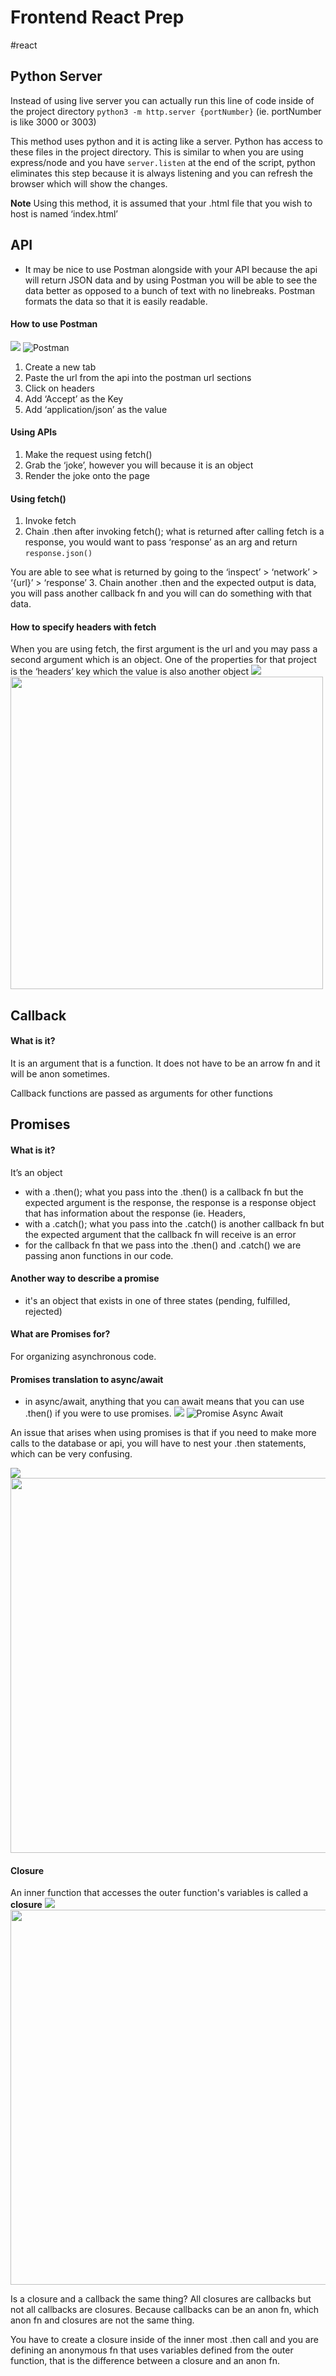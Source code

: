 # Frontend React Prep 
#react

## Python Server
Instead of using live server you can actually run this line of code inside of the project directory `python3 -m http.server {portNumber}` (ie. portNumber is like 3000 or 3003)

This method uses python and it is acting like a server. Python has access to these files in the project directory. This is similar to when you are using express/node and you have `server.listen` at the end of the script, python eliminates this step because it is always listening and you can refresh the browser which will show the changes. 

**Note** Using this method, it is assumed that your .html file that you wish to host is named ‘index.html’

## API 
* It may be nice to use Postman alongside with your API because the api will return JSON data and by using Postman you will be able to see the data better as opposed to a bunch of text with no linebreaks. Postman formats the data so that it is easily readable.

#### How to use Postman
![](frontend-prep/Screen%20Shot%202021-01-19%20at%2012.09.29%20PM.png)
![Postman](https://github.com/nguyntony/class/blob/master/react/frontend-prep/img-notes/postman.png)
1. Create a new tab
2. Paste the url from the api into the postman url sections
3. Click on headers
4. Add ‘Accept’ as the Key
5. Add ‘application/json’ as the value 

#### Using APIs
1. Make the request using fetch() 
2. Grab the ‘joke’, however you will because it is an object
3. Render the joke onto the page

#### Using fetch()
1. Invoke fetch
2. Chain .then after invoking fetch(); what is returned after calling fetch is a response, you would want to pass ‘response’ as an arg and return `response.json()`

You are able to see what is returned by going to the ‘inspect’ > ‘network’ > ‘{url}’ > ‘response’
3. Chain another .then and the expected output is data, you will pass another callback fn and you will can do something with that data. 

#### How to specify headers with fetch
When you are using fetch, the first argument is the url and you may pass a second argument which is an object. One of the properties for that project is the ‘headers’ key which the value is also another object
![](frontend-prep/fetch-header.png)
<img src='https://github.com/nguyntony/class/blob/master/react/frontend-prep/img-notes/fetch-header.png' width='500'>


## Callback 
#### What is it? 
It is an argument that is a function. It does not have to be an arrow fn and it will be anon sometimes. 

Callback functions are passed as arguments for other functions 


## Promises
#### What is it?
It’s an object 
- with a .then(); what you pass into the .then() is a callback fn but the expected argument is the response, the response is a response object that has information about the response (ie. Headers, 
- with a .catch(); what you pass into the .catch() is another callback fn but the expected argument that the callback fn will receive is an error
- for the callback fn that we pass into the .then() and .catch() we are passing anon functions in our code.

#### Another way to describe a promise
- it's an object that exists in one of three states (pending, fulfilled, rejected)

#### What are Promises for?
For organizing asynchronous code. 

#### Promises translation to async/await
* in async/await, anything that you can await means that you can use .then() if you were to use promises. 
![](frontend-prep/Screen%20Shot%202021-01-19%20at%202.25.49%20PM.png)
![Promise Async Await](https://github.com/nguyntony/class/blob/master/react/frontend-prep/img-notes/promise-async-await.png)

An issue that arises when using promises is that if you need to make more calls to the database or api, you will have to nest your .then statements, which can be very confusing.

![](frontend-prep/then-nesting.png)
<img src='https://github.com/nguyntony/class/blob/master/react/frontend-prep/img-notes/then-nesting.png' width='600'>

#### Closure
An inner function that accesses the outer function's variables is called a **closure**
![](frontend-prep/closure.png)
<img src='https://github.com/nguyntony/class/blob/master/react/frontend-prep/img-notes/closure.png' width='600'>

Is a closure and a callback the same thing? All closures are callbacks but not all callbacks are closures. Because callbacks can be an anon fn, which anon fn and closures are not the same thing. 

You have to create a closure inside of the inner most .then call and you are defining an anonymous fn that uses variables defined from the outer function, that is the difference between a closure and an anon fn.


